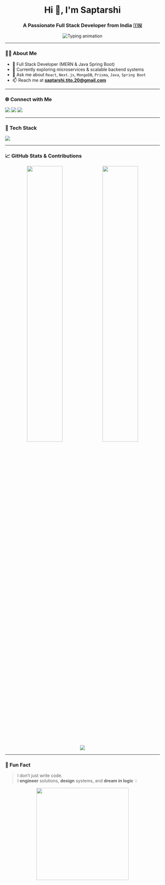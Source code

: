 <h1 align="center">Hi 👋, I'm Saptarshi</h1>
<h3 align="center">A Passionate Full Stack Developer from India 🇮🇳</h3>

<p align="center">
  <img src="https://readme-typing-svg.herokuapp.com?font=Fira+Code&size=24&duration=3000&pause=1000&color=F75C7E&center=true&vCenter=true&width=435&lines=Full+Stack+Developer;React+%7C+Next.js+%7C+Spring+Boot;MongoDB+%7C+PostgreSQL+%7C+Prisma;I+build+cool+things+with+code" alt="Typing animation" />
</p>

---

### 👨‍💻 About Me

- 💼 Full Stack Developer (MERN & Java Spring Boot)
- 🌱 Currently exploring microservices & scalable backend systems
- 💬 Ask me about `React`, `Next.js`, `MongoDB`, `Prisma`, `Java`, `Spring Boot`
- 📫 Reach me at **saptarshi.tito.20@gmail.com**

---

### 🌐 Connect with Me

<p align="left">
  <a href="mailto:saptarshi.tito.20@gmail.com"><img src="https://img.shields.io/badge/Gmail-D14836?style=for-the-badge&logo=gmail&logoColor=white" /></a>
  <a href="https://www.linkedin.com/in/saptarshi-das-4822191b4/"><img src="https://img.shields.io/badge/LinkedIn-blue?style=for-the-badge&logo=linkedin&logoColor=white" /></a>
  <a href="https://github.com/tito-Saptarshi"><img src="https://img.shields.io/badge/GitHub-000000?style=for-the-badge&logo=github&logoColor=white" /></a>
</p>

---

### 🚀 Tech Stack

<p align="left">
  <img src="https://skillicons.dev/icons?i=react,nextjs,nodejs,express,prisma,mongodb,postgresql,java,spring,ts,js,html,css,c,py" />
</p>

---

### 📈 GitHub Stats & Contributions

<p align="center">
  <img src="https://github-readme-stats.vercel.app/api?username=tito-Saptarshi&show_icons=true&theme=radical&hide_border=true" width="48%" />
  <img src="https://github-readme-streak-stats.herokuapp.com/?user=tito-Saptarshi&theme=radical&hide_border=true" width="48%" />
</p>

<p align="center">
  <img src="https://github-readme-activity-graph.vercel.app/graph?username=tito-Saptarshi&bg_color=0f172a&color=38bdf8&line=f472b6&point=22d3ee&area=true&hide_border=true" />
</p>

---

### 🧠 Fun Fact

> I don’t just write code.  
> I **engineer** solutions, **design** systems, and **dream in logic** 💡

<p align="center">
  <img src="https://media.giphy.com/media/qgQUggAC3Pfv687qPC/giphy.gif" width="300" />
</p>
